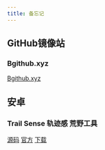 ```yaml
---
title: 备忘记
---
```


## GitHub镜像站
### Bgithub.xyz
[Bgithub.xyz](Bgithub.xyz)


## 安卓
### Trail Sense 轨迹感 荒野工具
[源码](https://bgithub.xyz/kylecorry31/Trail-Sense)
[官方](https://kylecorry.com/Trail-Sense/)
[下载](https://bgithub.xyz/kylecorry31/Trail-Sense/releases/download/7.1.0/Trail-Sense-7.1.0-github-release.apk)









